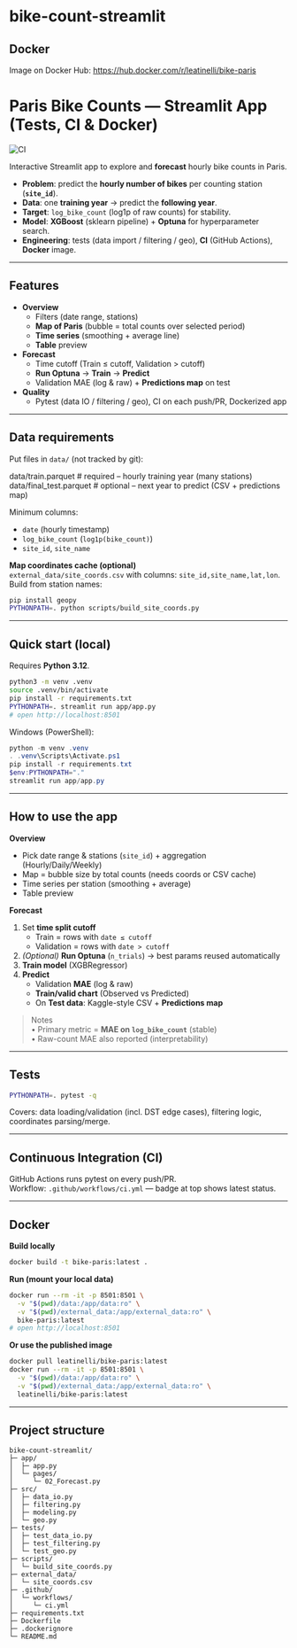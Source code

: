 # bike-count-streamlit

## Docker

Image on Docker Hub: https://hub.docker.com/r/leatinelli/bike-paris

# Paris Bike Counts — Streamlit App (Tests, CI & Docker)

![CI](https://github.com/leatinellix/bike-count-streamlit/actions/workflows/ci.yml/badge.svg)

Interactive Streamlit app to explore and **forecast** hourly bike counts in Paris.

- **Problem**: predict the **hourly number of bikes** per counting station (**`site_id`**).
- **Data**: one **training year** → predict the **following year**.
- **Target**: `log_bike_count` (log1p of raw counts) for stability.
- **Model**: **XGBoost** (sklearn pipeline) + **Optuna** for hyperparameter search.
- **Engineering**: tests (data import / filtering / geo), **CI** (GitHub Actions), **Docker** image.

---

## Features

- **Overview**
  - Filters (date range, stations)
  - **Map of Paris** (bubble = total counts over selected period)
  - **Time series** (smoothing + average line)
  - **Table** preview
- **Forecast**
  - Time cutoff (Train ≤ cutoff, Validation > cutoff)
  - **Run Optuna** → **Train** → **Predict**
  - Validation MAE (log & raw) + **Predictions map** on test
- **Quality**
  - Pytest (data IO / filtering / geo), CI on each push/PR, Dockerized app

---

## Data requirements

Put files in `data/` (not tracked by git):

data/train.parquet # required – hourly training year (many stations)
data/final_test.parquet # optional – next year to predict (CSV + predictions map)


Minimum columns:
- `date` (hourly timestamp)
- `log_bike_count` (`log1p(bike_count)`)
- `site_id`, `site_name`

**Map coordinates cache (optional)**  
`external_data/site_coords.csv` with columns: `site_id,site_name,lat,lon`.  
Build from station names:
~~~bash
pip install geopy
PYTHONPATH=. python scripts/build_site_coords.py
~~~

---

## Quick start (local)

Requires **Python 3.12**.

~~~bash
python3 -m venv .venv
source .venv/bin/activate
pip install -r requirements.txt
PYTHONPATH=. streamlit run app/app.py
# open http://localhost:8501
~~~

Windows (PowerShell):
~~~powershell
python -m venv .venv
. .venv\Scripts\Activate.ps1
pip install -r requirements.txt
$env:PYTHONPATH="."
streamlit run app/app.py
~~~

---

## How to use the app

**Overview**
- Pick date range & stations (`site_id`) + aggregation (Hourly/Daily/Weekly)
- Map = bubble size by total counts (needs coords or CSV cache)
- Time series per station (smoothing + average)
- Table preview

**Forecast**
1. Set **time split cutoff**  
   - Train = rows with `date ≤ cutoff`  
   - Validation = rows with `date > cutoff`
2. *(Optional)* **Run Optuna** (`n_trials`) → best params reused automatically
3. **Train model** (XGBRegressor)
4. **Predict**
   - Validation **MAE** (log & raw)
   - **Train/valid chart** (Observed vs Predicted)
   - On **Test data**: Kaggle-style CSV + **Predictions map**

> Notes  
> • Primary metric = **MAE on `log_bike_count`** (stable)  
> • Raw-count MAE also reported (interpretability)

---

## Tests

~~~bash
PYTHONPATH=. pytest -q
~~~

Covers: data loading/validation (incl. DST edge cases), filtering logic, coordinates parsing/merge.

---

## Continuous Integration (CI)

GitHub Actions runs pytest on every push/PR.  
Workflow: `.github/workflows/ci.yml` — badge at top shows latest status.

---

## Docker

**Build locally**
~~~bash
docker build -t bike-paris:latest .
~~~

**Run (mount your local data)**
~~~bash
docker run --rm -it -p 8501:8501 \
  -v "$(pwd)/data:/app/data:ro" \
  -v "$(pwd)/external_data:/app/external_data:ro" \
  bike-paris:latest
# open http://localhost:8501
~~~

**Or use the published image**
~~~bash
docker pull leatinelli/bike-paris:latest
docker run --rm -it -p 8501:8501 \
  -v "$(pwd)/data:/app/data:ro" \
  -v "$(pwd)/external_data:/app/external_data:ro" \
  leatinelli/bike-paris:latest
~~~

---

## Project structure

```text
bike-count-streamlit/
├─ app/
│  ├─ app.py
│  └─ pages/
│     └─ 02_Forecast.py
├─ src/
│  ├─ data_io.py
│  ├─ filtering.py
│  ├─ modeling.py
│  └─ geo.py
├─ tests/
│  ├─ test_data_io.py
│  ├─ test_filtering.py
│  └─ test_geo.py
├─ scripts/
│  └─ build_site_coords.py
├─ external_data/
│  └─ site_coords.csv
├─ .github/
│  └─ workflows/
│     └─ ci.yml
├─ requirements.txt
├─ Dockerfile
├─ .dockerignore
└─ README.md
```










